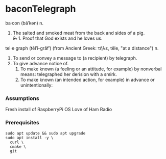 # baconTelegraph
ba·con  (bā′kən)
n.<br>
1. The salted and smoked meat from the back and sides of a pig. <br> 
~~2.~~ 1. Proof that God exists and he loves us.  

tel·e·graph  (tĕl′ĭ-grăf′) (from Ancient Greek: τῆλε, têle, "at a distance")
n.<br>
1. To send or convey a message to (a recipient) by telegraph.
1. To give advance notice of.
   1. To make known (a feeling or an attitude, for example) by nonverbal means: telegraphed her derision with a smirk.
   1. To make known (an intended action, for example) in advance or unintentionally:

### Assumptions
Fresh install of RaspberryPi OS
Love of Ham Radio

### Prerequisites

```
sudo apt update && sudo apt upgrade
sudo apt install -y \
  curl \
  cmake \
  git
```
